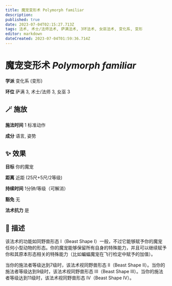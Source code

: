 ```yaml
---
title: 魔宠变形术 Polymorph familiar
description: 
published: true
date: 2023-07-04T02:15:27.713Z
tags: 法术, 术士/法师法术, 萨满法术, 3环法术, 女巫法术, 变化系, 变形
editor: markdown
dateCreated: 2023-07-04T01:59:36.714Z
---
```


# **魔宠变形术** *Polymorph familiar*

**学派** 变化系 (变形) 

**环位** 萨满 3, 术士/法师 3, 女巫 3

## 🪄 施放

**施法时间** 1 标准动作

**成分** 语言, 姿势

## ✨ 效果 

**目标** 你的魔宠 

**距离** 近距 (25尺+5尺/2等级)  

**持续时间** 1分钟/等级（可解消） 

**豁免** 无

**法术抗力** 是

## 📖 描述

该法术的功能如同野兽形态 I（Beast Shape I）一般，不过它能够赋予你的魔宠任何小型动物的形态。你的魔宠能够保留所有自身的特殊能力，并且可以继续赋予你和其原本形态相关的特殊能力（比如蝙蝠魔宠在飞行检定中赋予的加值）。

当你的施法者等级达到7级时，该法术视同野兽形态 II（Beast Shape II）。当你的施法者等级达到9级时，该法术视同野兽形态 III（Beast Shape III）。当你的施法者等级达到11级时，该法术视同野兽形态 IV（Beast Shape IV）。
    